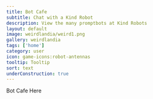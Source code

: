 ```yaml
---
title: Bot Cafe
subtitle: Chat with a Kind Robot
description: View the many promptbots at Kind Robots
layout: default
image: weirdlandia/weird1.png
gallery: weirdlandia
tags: ['home']
category: user
icon: game-icons:robot-antennas
tooltip: Tooltip
sort: text
underConstruction: true
---
```

Bot Cafe Here